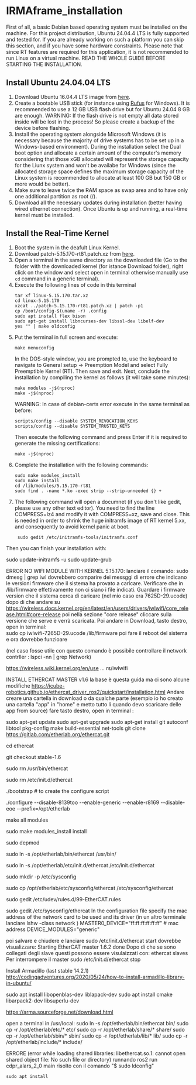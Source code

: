 # IRMAframe_installation

First of all, a basic Debian based operating system must be installed on the machine. For this project distribution, Ubuntu 24.04.4 LTS is fully supported and tested for. If you are already working on such a platform you can skip this section, and if you have some hardware constraints. Please note that since RT features are required for this application, it is not recommended to run Linux on a virtual machine. READ THE WHOLE GUIDE BEFORE STARTING THE INSTALLATION.
## Install Ubuntu 24.04.04 LTS 
1. Download Ubuntu 16.04.4 LTS image from [here](https://ubuntu.com/download/desktop/thank-you?version=24.04.1&architecture=amd64&lts=true).
2. Create a bootable USB stick (for instance using [Rufus](https://rufus.ie/en/) for Windows). It is recommended to use a 12 GB USB flash drive but for Ubuntu 24.04 8 GB are enough. WARNING: If the flash drive is not empty all data stored inside will be lost in the process! So please create a backup of the device before flashing.
3. Install the operating system alongside Microsoft Windows (it is necessary because the majority of drive systems has to be set up in a Windows-based environment). During the installation select the Dual boot option and allocate a certain amount of the computer's memory considering that those xGB allocated will represent the storage capacity for the Liunx system and won't be availabe for Windows (since the allocated storage space defines the maximum storage capacity of the Linux system is recommended to allocate at least 100 GB but 150 GB or more would be better).  
5. Make sure to leave twice the RAM space as swap area and to have only one additional partition as root (/).
6. Download all the necessary updates during installation (better having wired ethernet connection).
Once Ubuntu is up and running, a real-time kernel must be installed.

## Install the Real-Time Kernel
1. Boot the system in the deafult Linux Kernel.
2. Download patch-5.15.170-rt81.patch.xz  from [here](https://cdn.kernel.org/pub/linux/kernel/projects/rt/5.15/).
3. Open a terminal in the same directory as the downloaded file (Go to the folder with the downloaded kernel (for istance Download folder), right click on the window and select open in terminal otherwise manually use ```cd``` command in a generic terminal). 
4. Execute the following lines of code in this terminal
   ```
   tar xf linux-5.15.170.tar.xz
   cd linux-5.15.170
   xzcat ../patch-5.15.170-rt81.patch.xz | patch -p1
   cp /boot/config-$(uname -r) .config
   sudo apt install flex bison
   sudo apt-get install libncurses-dev libssl-dev libelf-dev
   yes "" | make oldconfig
   ```
5. Put the terminal in full screen and execute: 
   ```
   make menuconfig
   ```
   In the DOS-style window, you are prompted to, use the keyboard to navigate to General setup -> Preemption Model and select Fully Preemptible Kernel (RT). Then save and exit.
   Next, conclude the installation by compiling the kernel as follows (it will take some minutes):
   ```
   make modules -j$(nproc)
   make -j$(nproc)
   ```
   WARNING: In case of debian-certs error execute in the same terminal as before:
   ``` 
   scripts/config --disable SYSTEM_REVOCATION_KEYS
   scripts/config --disable SYSTEM_TRUSTED_KEYS
   ```
   Then execute the following command and press Enter if it is required to generate the missing certifications:
   ```
   make -j$(nproc)
   ```
6. Complete the installation with the following commands:
   ```
   sudo make modules_install
   sudo make install
   cd /lib/modules/5.15.170-rt81
   sudo find . -name *.ko -exec strip --strip-unneeded {} +
   
   ```
7. The following command will open a documnet (if you don't like gedit, please use any other text editor). You need to find the line COMPRESS=lz4 and modify it with COMPRESS=xz, save and close. This is needed in order to shrink the huge initramfs image of RT kernel 5.xx, and consequently to avoid kernel panic at boot.
   ```
    sudo gedit /etc/initramfs-tools/initramfs.conf
   ```




Then you can finish your installation with:

sudo update-initramfs -u
sudo update-grub

ERROR NO WIFI MODULE WITH KERNEL 5.15.170:
lanciare il comando: 
sudo dmesg | grep iwl
dovrebbero comparire dei messggi di errore che indicano le versioni firmware che il sistema ha provato a caricare. Verificare che in /lib/firmware effettivamente non ci siano i file indicati. 
Guardare i firmware version che il sistema cerca di caricare (nel mio caso era 7625D-29.ucode) dopo di che andare su https://wireless.docs.kernel.org/en/latest/en/users/drivers/iwlwifi/core_release.html#core-release poi nella sezione "core release" cliccare sulla versione che serve e verrà scaricata. Poi andare in Download, tasto destro, open in terminal:  
sudo cp iwlwifi-7265D-29.ucode /lib/firmware
poi fare il reboot del sistema e ora dovrebbe funzioare

(nel caso fosse utile con questo comando è possibile controllare il network contrller :
lspci -nn | grep Network)

https://wireless.wiki.kernel.org/en/use … rs/iwlwifi 
 
INSTALL ETHERCAT MASTER v1.6
la base è questa guida ma ci sono alcune modifiche
https://icube-robotics.github.io/ethercat_driver_ros2/quickstart/installation.html
Andare creare una cartella in download o da qualche parte (esempio io ho creato una cartella "app" in "home" e metto tutto li quando devo scaricare delle app from source) 
fare tasto destro, open in terminal :

sudo apt-get update
sudo apt-get upgrade
sudo apt-get install git autoconf libtool pkg-config make build-essential net-tools
git clone https://gitlab.com/etherlab.org/ethercat.git

cd ethercat

git checkout stable-1.6

sudo rm /usr/bin/ethercat

sudo rm /etc/init.d/ethercat

./bootstrap  # to create the configure script

./configure --disable-8139too --enable-generic --enable-r8169 --disable-eoe --prefix=/opt/etherlab

make all modules

sudo make modules_install install

sudo depmod

sudo ln -s /opt/etherlab/bin/ethercat /usr/bin/

sudo ln -s /opt/etherlab/etc/init.d/ethercat /etc/init.d/ethercat

sudo mkdir -p /etc/sysconfig

sudo cp /opt/etherlab/etc/sysconfig/ethercat /etc/sysconfig/ethercat

sudo gedit /etc/udev/rules.d/99-EtherCAT.rules

sudo gedit /etc/sysconfig/ethercat
In the configuration file specify the mac address of the network card to be used and its driver
(in un altro terminale lanciare lshw -class network )
MASTER0_DEVICE="ff:ff:ff:ff:ff:ff"  # mac address
DEVICE_MODULES="generic"


poi salvare e chiudere e lanciare 
sudo /etc/init.d/ethercat start
dovrebbe visualizzare: 
Starting EtherCAT master 1.6.2  done
Dopo di che se sono collegati degli slave questi possono essere visulaizzati con: 
ethercat slaves
Per interrompere il master 
sudo /etc/init.d/ethercat stop


Install Armadillo (last stable 14.2.1)
http://codingadventures.org/2020/05/24/how-to-install-armadillo-library-in-ubuntu/

sudo apt install libopenblas-dev liblapack-dev
sudo apt install cmake libarpack2-dev libsuperlu-dev


https://arma.sourceforge.net/download.html


open a terminal in /usr/local:
sudo ln -s /opt/etherlab/bin/ethercat bin/
sudo cp -r /opt/etherlab/etc/* etc/
sudo cp -r /opt/etherlab/share/* share/
sudo cp -r /opt/etherlab/sbin/* sbin/
sudo cp -r /opt/etherlab/lib/* lib/
sudo cp -r /opt/etherlab/include/* include/

ERRORE (error while loading shared libraries: libethercat.so.1: cannot open shared object file: No such file or directory) runnando ros2 run cdpr_alars_2_0 main 
risolto con il comando "$ sudo ldconfig"




``` 
sudo apt install
```
